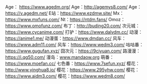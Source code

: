 Age： https://www.agedm.org/ 
Age：http://agemys8.com/ 
Age：https://v.agedm.net/
E站：https://www.ezdmw.site/
Mx：https://www.mxfuns.com/
Nt：https://ntdm.fans/ 
Omoz：https://www.omofunz.com/
布丁：http://buding20.com/
次元城：https://www.cycanime.com/
打驴：https://www.dalvdm.cc/
动漫： https://anime1.me/ 
动漫蛋：https://www.dmdan.cc/ 
风车：https://www.adm11.com/
风车：https://www.wedm3.com/
咕咕番：https://www.gugufan.xyz/
囧次元：https://9ciyuan.com/
路漫漫：https://i.qg50.com/
漫岛：www.mandaow.org
萌番：https://www.moefan.cc/
七色番：https://www.7sefun.xyz/
樱花：http://www.yinghua8.io/
樱花：https://www.295yhw.com/
樱花：https://www.aidm3.com/
樱花：https://www.wedm8.com/
